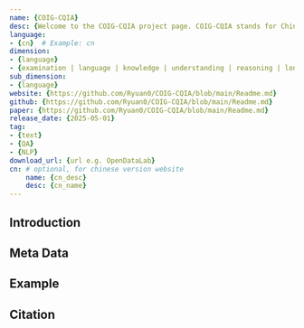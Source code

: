 ```yaml
---
name: {COIG-CQIA}
desc: {Welcome to the COIG-CQIA project page. COIG-CQIA stands for Chinese Open Instruction Generalist - Quality is All You Need, a high-quality Chinese instruction fine-tuning dataset. This dataset is designed to provide the Chinese NLP community with high-quality and human interaction-aligned instruction fine-tuning data.Inspired by studies like LIMA: Less Is More for Alignment, COIG-CQIA focuses on creating a dataset from Chinese internet sources including Q&A and articles. These are deeply cleansed, restructured, and manually reviewed to ensure quality, diversity, and relevance.}    
language:
- {cn}  # Example: cn
dimension:
- {language}
- {examination | language | knowledge | understanding | reasoning | long-context | safety | code 八选一或者任意填} 
sub_dimension:
- {language}
website: {https://github.com/Ryuan0/COIG-CQIA/blob/main/Readme.md}
github: {https://github.com/Ryuan0/COIG-CQIA/blob/main/Readme.md}
paper: {https://github.com/Ryuan0/COIG-CQIA/blob/main/Readme.md}
release_date: {2025-05-01}
tag:
- {text}
- {QA}
- {NLP}
download_url: {url e.g. OpenDataLab}
cn: # optional, for chinese version website
    name: {cn_desc}
    desc: {cn_name}
---
```

## Introduction
## Meta Data
## Example
## Citation
